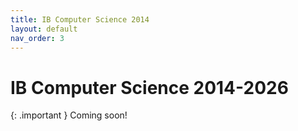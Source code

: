 ```yaml
---
title: IB Computer Science 2014
layout: default
nav_order: 3
---
```


# IB Computer Science 2014-2026

{: .important }
Coming soon!

